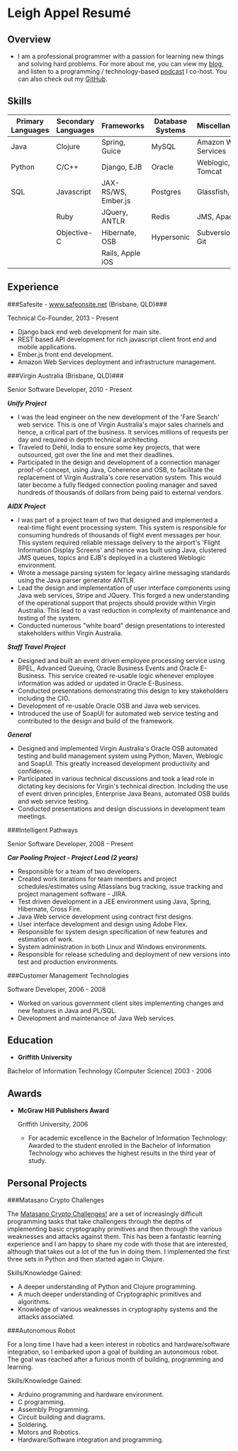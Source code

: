 Leigh Appel Resumé
===============


Overview
---------

* I am a professional programmer with a passion for learning new things and solving hard problems. For more about me, you can view my [blog](http://www.leighappel.com), and listen to a programming / technology-based [podcast](http://www.hackandheckle.com) I co-host. You can also check out my [GitHub](https://github.com/abarax).


Skills
------

|  Primary Languages  | Secondary Languages |  Frameworks      | Database Systems | Miscellaneous |
| ------------------- | ------------------- | -----------      | ---------------- | ------------- |
|   Java              | Clojure             | Spring, Guice    | MySQL            | Amazon Web Services |
|   Python            | C/C++               | Django, EJB      | Oracle           | Weblogic, Tomcat    |
|   SQL               | Javascript          | JAX-RS/WS, Ember.js | Postgres         | Glassfish, VIM     |
|                     | Ruby                | JQuery, ANTLR    | Redis            | JMS, Apache         |
|                     | Objective-C         | Hibernate, OSB   | Hypersonic       | Subversion, Git     |
|                     |                     | Rails, Apple iOS  |                  |                     |


Experience
---------------

###Safesite - www.safeonsite.net (Brisbane, QLD)###

Technical Co-Founder, 2013 - Present

- Django back end web development for main site.
- REST based API development for rich javascript client front end and mobile applications.
- Ember.js front end development.
- Amazon Web Services deployment and infrastructure management.

###Virgin Australia (Brisbane, QLD)###

Senior Software Developer, 2010 - Present

***Unify Project***

- I was the lead engineer on the new development of the 'Fare Search' web service. This is one of Virgin Australia's major sales channels and hence, a critical part of the business. It services millions of requests per day and required in depth technical architecting.
- Traveled to Dehli, India to ensure some key projects, that were outsourced, got over the line and met their deadlines. 
- Participated in the design and development of a connection manager proof-of-concept, using Java, Coherence and OSB, to facilitate the replacement of Virgin Australia's core reservation system. This would later become a fully fledged connection pooling manager and saved hundreds of thousands of dollars from being paid to external vendors.

***AIDX Project***

- I was part of a project team of two that designed and implemented a real-time flight event processing system. This system is responsible for consuming hundreds of thousands of flight event messages per hour. This system required reliable message delivery to the airport's 'Flight Information Display Screens' and hence was built using Java, clustered JMS queues, topics and EJB's deployed in a clustered Weblogic environment. 
- Wrote a message parsing system for legacy airline messaging standards using the Java parser generator ANTLR.
- Lead the design and implementation of user interface components using Java web services, Stripe and JQuery. This forged a new understanding of the operational support that projects should provide within Virgin Australia. This lead to a vast reduction in complexity of maintenance and testing of the system.
- Conducted numerous "white board" design presentations to interested stakeholders within Virgin Australia.

***Staff Travel Project***

- Designed and built an event driven employee processing service using BPEL, Advanced Queuing, Oracle Business Events and Oracle E-Business. This service created re-usable logic whenever employee information was added or updated in Oracle E-Business.
- Conducted presentations demonstrating this design to key stakeholders including the CIO.
- Development of re-usable Oracle OSB and Java web services.
- Introduced the use of SoapUI for automated web service testing and contributed to the design and build of the framework.


***General***

- Designed and implemented Virgin Australia's Oracle OSB automated testing and build management system using Python, Maven, Weblogic and SoapUI. This greatly increased development productivity and confidence.
- Participated in various technical discussions and took a lead role in dictating key decisions for Virgin's technical direction. Including the use of event driven principles, Enterprise Java Beans, automated OSB builds and web service testing.
- Conducted presentations and design discussions in development team meetings.


###Intelligent Pathways

Senior Software Developer, 2008 - Present

***Car Pooling Project - Project Lead (2 years)***

- Responsible for a team of two developers.
- Created work iterations for team members and project schedules/estimates using Atlassians bug tracking, issue tracking and project management software - JIRA.
- Test driven development in a JEE environment using Java, Spring, Hibernate, Cross Fire.
- Java Web service development using contract first designs.
- User interface development and design using Adobe Flex.
- Responsible for system design specification of new features and estimation of work.
- System administration in both Linux and Windows environments.
- Responsible for release scheduling and deployment of new versions into test and production environments.


###Customer Management Technologies

Software Developer, 2006 - 2008

- Worked on various government client sites implementing changes and new features in Java and PL/SQL.
- Development and maintenance of Java Web services.


Education
---------

*   **Griffith University**

   Bachelor of Information Technology (Computer Science) 2003 - 2006


Awards
---------

*   **McGraw Hill Publishers Award**

	Griffith University, 2006

    -	For academic excellence in the Bachelor of Information Technology: Awarded to the student enrolled in the Bachelor of Information Technology who achieves the highest results in the third year of study.


Personal Projects
------------------

###Matasano Crypto Challenges

The [Matasano Crypto Challenges!](http://www.matasano.com/articles/crypto-challenges/) are a set of increasingly difficult programming tasks that take challengers through the depths of implementing basic cryptography primitives and then through the various weaknesses and attacks against them.  This has been a fantastic learning experience and I am happy to share my code with those that are interested, although that takes out a lot of the fun in doing them. I implemented the first three sets in Python and then started again in Clojure.

Skills/Knowledge Gained:

- A deeper understanding of Python and Clojure programming.
- A much deeper understanding of Cryptographic primitives and algorithms.
- Knowledge of various weaknesses in cryptography systems and the attacks associated.


###Autonomous Robot
 
For a long time I have had a keen interest in robotics and hardware/software integration, so I embarked upon a goal of building an autonomous robot.
The goal was reached after a furious month of building, programming and learning.
 
Skills/Knowledge Gained:

- Arduino programming and hardware environment.
- C programming.
- Assembly Programming.
- Circuit building and diagrams.
- Soldering.
- Motors and Robotics.
- Hardware/Software integration and programming.
